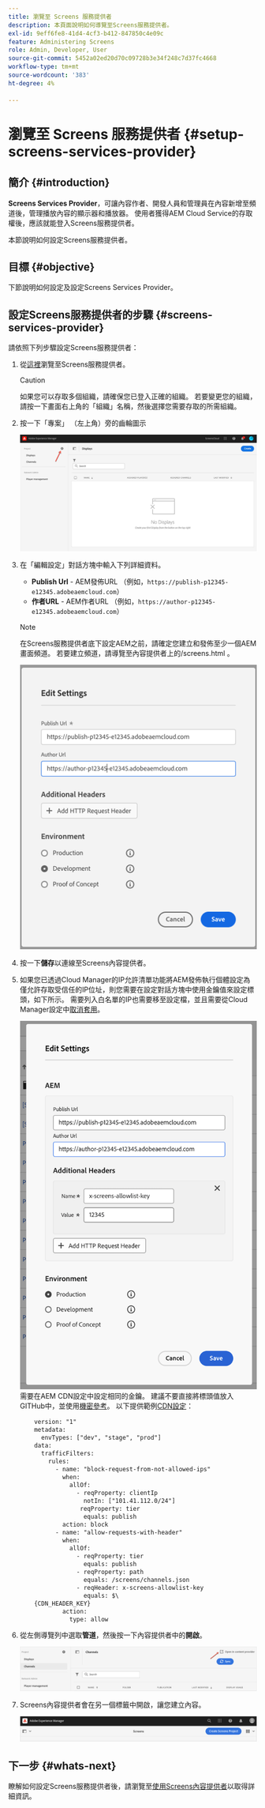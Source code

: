 ```yaml
---
title: 瀏覽至 Screens 服務提供者
description: 本頁面說明如何導覽至Screens服務提供者。
exl-id: 9eff6fe8-41d4-4cf3-b412-847850c4e09c
feature: Administering Screens
role: Admin, Developer, User
source-git-commit: 5452a02ed20d70c09728b3e34f248c7d37fc4668
workflow-type: tm+mt
source-wordcount: '383'
ht-degree: 4%

---
```


# 瀏覽至 Screens 服務提供者 {#setup-screens-services-provider}

## 簡介 {#introduction}

**Screens Services Provider**，可讓內容作者、開發人員和管理員在內容新增至頻道後，管理播放內容的顯示器和播放器。 使用者獲得AEM Cloud Service的存取權後，應該就能登入Screens服務提供者。

本節說明如何設定Screens服務提供者。


## 目標 {#objective}

下節說明如何設定及設定Screens Services Provider。

## 設定Screens服務提供者的步驟 {#screens-services-provider}

請依照下列步驟設定Screens服務提供者：

1. 從[這裡](https://experience.adobe.com/screens)瀏覽至Screens服務提供者。

   >[!CAUTION]
   >如果您可以存取多個組織，請確保您已登入正確的組織。 若要變更您的組織，請按一下畫面右上角的「組織」名稱，然後選擇您需要存取的所需組織。

1. 按一下「專案」 （左上角）旁的齒輪圖示

   ![影像](/help/screens-cloud/assets/configure/configure-screens0.png)

1. 在「編輯設定」對話方塊中輸入下列詳細資料。
   * **Publish Url** - AEM發佈URL （例如，`https://publish-p12345-e12345.adobeaemcloud.com`）
   * **作者URL** - AEM作者URL （例如，`https://author-p12345-e12345.adobeaemcloud.com`）

   >[!NOTE]
   >在Screens服務提供者底下設定AEM之前，請確定您建立和發佈至少一個AEM畫面頻道。 若要建立頻道，請導覽至內容提供者上的/screens.html 。

   ![影像](/help/screens-cloud/assets/configure/configure-screens4.png)

1. 按一下&#x200B;**儲存**&#x200B;以連線至Screens內容提供者。

1. 如果您已透過Cloud Manager的IP允許清單功能將AEM發佈執行個體設定為僅允許存取受信任的IP位址，則您需要在設定對話方塊中使用金鑰值來設定標頭，如下所示。
需要列入白名單的IP也需要移至設定檔，並且需要從Cloud Manager設定中[取消套用](https://experienceleague.adobe.com/en/docs/experience-manager-cloud-service/content/implementing/using-cloud-manager/ip-allow-lists/apply-allow-list)。

   ![影像](/help/screens-cloud/assets/configure/configure-screens20b.png)
需要在AEM CDN設定中設定相同的金鑰。  建議不要直接將標頭值放入GITHub中，並使用[機密參考](https://experienceleague.adobe.com/en/docs/experience-manager-cloud-service/content/implementing/content-delivery/cdn-credentials-authentication#rotating-secrets)。
以下提供範例[CDN設定](https://experienceleague.adobe.com/en/docs/experience-manager-cloud-service/content/security/traffic-filter-rules-including-waf)：

   ```kind: "CDN"
       version: "1"
       metadata:
         envTypes: ["dev", "stage", "prod"]
       data:
         trafficFilters:
           rules:
             - name: "block-request-from-not-allowed-ips"
               when:
                 allOf:
                   - reqProperty: clientIp
                     notIn: ["101.41.112.0/24"]
                    reqProperty: tier
                     equals: publish
               action: block
             - name: "allow-requests-with-header"
               when:
                 allOf:
                   - reqProperty: tier
                     equals: publish
                   - reqProperty: path
                     equals: /screens/channels.json
                   - reqHeader: x-screens-allowlist-key
                     equals: $\
       {CDN_HEADER_KEY}
               action:
                 type: allow
   ```

1. 從左側導覽列中選取&#x200B;**管道**，然後按一下內容提供者中的&#x200B;**開啟**。

   ![影像](/help/screens-cloud/assets/configure/configure-screens1.png)

1. Screens內容提供者會在另一個標籤中開啟，讓您建立內容。

   ![影像](/help/screens-cloud/assets/configure/configure-screens2.png)





## 下一步 {#whats-next}

瞭解如何設定Screens服務提供者後，請瀏覽至[使用Screens內容提供者](https://experienceleague.adobe.com/docs/experience-manager-cloud-service/content/screens-as-cloud-service/configure-screens-cloud/using-screens-content-provider.html#screens-content-provider)以取得詳細資訊。
